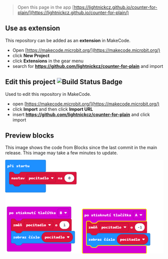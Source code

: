 > Open this page in the app [https://lightnickcz.github.io/counter-for-plain/](https://lightnickcz.github.io/counter-for-plain/)

## Use as extension

This repository can be added as an **extension** in MakeCode.

* Open [https://makecode.microbit.org/](https://makecode.microbit.org/)
* click **New Project**
* click **Extensions** in the gear menu
* search for **https://github.com/lightnickcz/counter-for-plain** and import

## Edit this project ![Build Status Badge](https://github.com/lightnickcz/counter-for-plain/workflows/MakeCode/badge.svg)

Used to edit this repository in MakeCode.

* open [https://makecode.microbit.org/](https://makecode.microbit.org/)
* click **Import** and then click **Import URL**
* insert **https://github.com/lightnickcz/counter-for-plain** and click import

## Preview blocks

This image shows the code from Blocks since the last commit in the main release.
This image may take a few minutes to update.

![Rendered preview of Blocks](https://github.com/lightnickcz/counter-for-plain/raw/master/.github/makecode/blocks.png)
